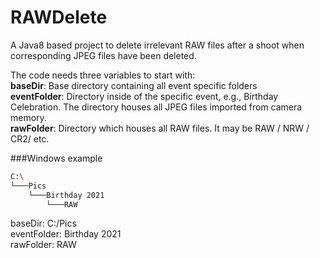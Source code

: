# RAWDelete
A Java8 based project to delete irrelevant RAW files after a shoot when corresponding JPEG files have been deleted.

The code needs three variables to start with:  
**baseDir**: Base directory containing all event specific folders  
**eventFolder**: Directory inside <baseDir> of the specific event, e.g., Birthday Celebration. The directory houses all JPEG files imported from camera memory.  
**rawFolder**: Directory which houses all RAW files. It may be RAW / NRW / CR2/ etc.  

###Windows example
```bash
C:\
└───Pics
    └───Birthday 2021
        └───RAW
```
baseDir: C:/Pics  
eventFolder: Birthday 2021  
rawFolder: RAW
